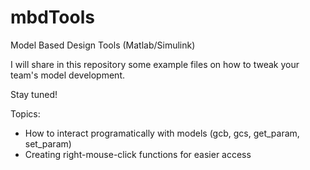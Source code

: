 # mbdTools
 Model Based Design Tools (Matlab/Simulink)
 
 I will share in this repository some example files on how to tweak your team's model development.
 
 Stay tuned!
 
 Topics:
 - How to interact programatically with models (gcb, gcs, get_param, set_param)
 - Creating right-mouse-click functions for easier access
 
 
